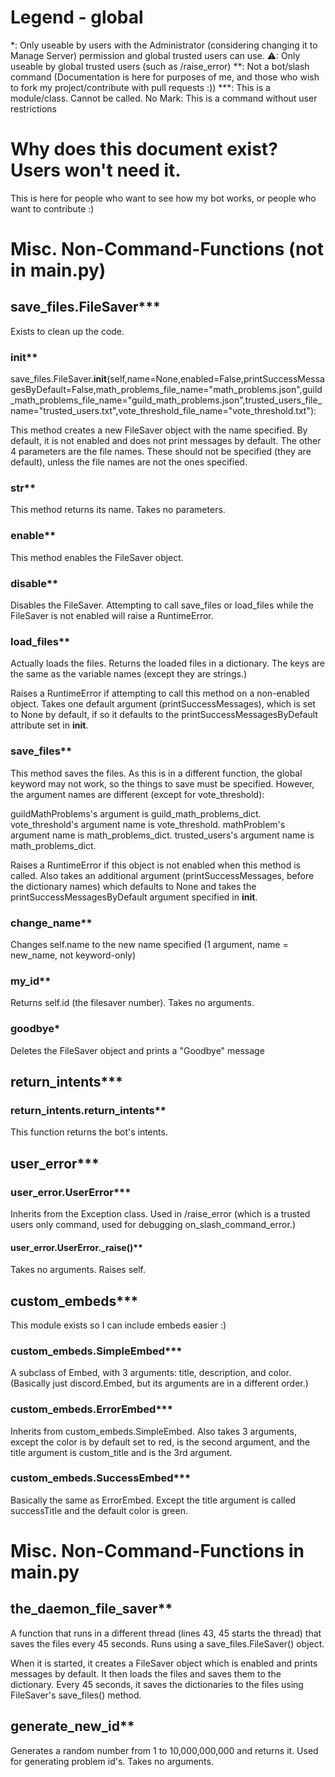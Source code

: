 # Legend - global
*: Only useable by users with the Administrator (considering changing it to Manage Server) permission and global trusted users can use.
⚠: Only useable by global trusted users (such as /raise_error)
**: Not a bot/slash command (Documentation is here for purposes of me, and those who wish to fork my project/contribute with pull requests :))
***: This is a module/class. Cannot be called.
No Mark: This is a command without user restrictions

# Why does this document exist? Users won't need it.

This is here for people who want to see how my bot works, or people who want to contribute :)

# Misc. Non-Command-Functions (not in main.py)

## save_files.FileSaver***
Exists to clean up the code.

### __init__**
save_files.FileSaver.__init__(self,name=None,enabled=False,printSuccessMessagesByDefault=False,math_problems_file_name="math_problems.json",guild_math_problems_file_name="guild_math_problems.json",trusted_users_file_name="trusted_users.txt",vote_threshold_file_name="vote_threshold.txt"):

This method creates a new FileSaver object with the name specified.
By default, it is not enabled and does not print messages by default.
The other 4 parameters are the file names. These should not be specified (they are default), unless the file names are not the ones specified.

### __str__**

This method returns its name. Takes no parameters.

### enable**
This method enables the FileSaver object.

### disable**
Disables the FileSaver. Attempting to call save_files or load_files while the FileSaver is not enabled will raise a RuntimeError.

### load_files**

Actually loads the files. Returns the loaded files in a dictionary.
The keys are the same as the variable names (except they are strings.)

Raises a RuntimeError if attempting to call this method on a non-enabled object.
Takes one default argument (printSuccessMessages), which is set to None by default, if so it defaults to the printSuccessMessagesByDefault attribute set in __init__.

### save_files**

This method saves the files. As this is in a different function, the global keyword may not work, so the things to save must be specified. However, the argument names are different (except for vote_threshold):

guildMathProblems's argument is guild_math_problems_dict.
vote_threshold's argument name is vote_threshold.
mathProblem's argument name is math_problems_dict.
trusted_users's argument name is math_problems_dict.

Raises a RuntimeError if this object is not enabled when this method is called.
Also takes an additional argument (printSuccessMessages, before the dictionary names) which defaults to None and takes the printSuccessMessagesByDefault argument specified in __init__.

### change_name**

Changes self.name to the new name specified (1 argument, name = new_name, not keyword-only)

### my_id**

Returns self.id (the filesaver number). Takes no arguments.

### goodbye*

Deletes the FileSaver object and prints a "Goodbye" message

## return_intents***

### return_intents.return_intents**

This function returns the bot's intents.

## user_error***

### user_error.UserError***

Inherits from the Exception class. Used in /raise_error (which is a trusted users only command, used for debugging on_slash_command_error.)

#### user_error.UserError._raise()**

Takes no arguments. Raises self.

## custom_embeds***
This module exists so I can include embeds easier :)

### custom_embeds.SimpleEmbed***
A subclass of Embed, with 3 arguments: title, description, and color.
(Basically just discord.Embed, but its arguments are in a different order.)

### custom_embeds.ErrorEmbed***
Inherits from custom_embeds.SimpleEmbed. Also takes 3 arguments, except the color is by default set to red, is the second argument, and the title argument is custom_title and is the 3rd argument.

### custom_embeds.SuccessEmbed***

Basically the same as ErrorEmbed. Except the title argument is called successTitle and the default color is green.

# Misc. Non-Command-Functions in main.py

## the_daemon_file_saver**

A function that runs in a different thread (lines 43, 45 starts the thread) that saves the files every 45 seconds. Runs using a save_files.FileSaver() object.

When it is started, it creates a FileSaver object which is enabled and prints messages by default. It then loads the files and saves them to the dictionary. Every 45 seconds, it saves the dictionaries to the files using FileSaver's save_files() method.

## generate_new_id**

Generates a random number from 1 to 10,000,000,000 and returns it. Used for generating problem id's. Takes no arguments.




